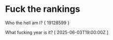 # Fuck the rankings

Who the hell am I?
{ 19128599 }

What fucking year is it?
[ 2025-06-03T19:00:00Z ]
